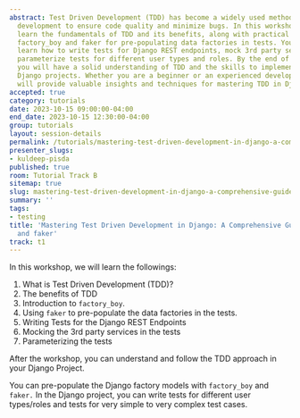 ```yaml
---
abstract: Test Driven Development (TDD) has become a widely used methodology in software
  development to ensure code quality and minimize bugs. In this workshop, you will
  learn the fundamentals of TDD and its benefits, along with practical tools like
  factory_boy and faker for pre-populating data factories in tests. You will also
  learn how to write tests for Django REST endpoints, mock 3rd party services, and
  parameterize tests for different user types and roles. By the end of this workshop,
  you will have a solid understanding of TDD and the skills to implement it in your
  Django projects. Whether you are a beginner or an experienced developer, this workshop
  will provide valuable insights and techniques for mastering TDD in Django.
accepted: true
category: tutorials
date: 2023-10-15 09:00:00-04:00
end_date: 2023-10-15 12:30:00-04:00
group: tutorials
layout: session-details
permalink: /tutorials/mastering-test-driven-development-in-django-a-comprehensive-guide-with-factory-boy-and-faker/
presenter_slugs:
- kuldeep-pisda
published: true
room: Tutorial Track B
sitemap: true
slug: mastering-test-driven-development-in-django-a-comprehensive-guide-with-factory-boy-and-faker
summary: ''
tags:
- testing
title: 'Mastering Test Driven Development in Django: A Comprehensive Guide with factory_boy
  and faker'
track: t1
---
```


In this workshop, we will learn the followings:

1. What is Test Driven Development (TDD)?
2. The benefits of TDD
3. Introduction to `factory_boy`.
4. Using `faker` to pre-populate the data factories in the tests.
5. Writing Tests for the Django REST Endpoints
6. Mocking the 3rd party services in the tests
7. Parameterizing the tests

After the workshop, you can understand and follow the TDD approach in your Django Project.

You can pre-populate the Django factory models with `factory_boy` and `faker.` In the Django project, you can write tests for different user types/roles and tests for very simple to very complex test cases.
